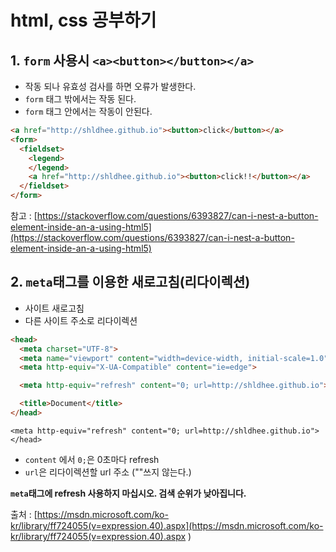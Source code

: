 # html, css 공부하기

## 1. `form` 사용시 `<a><button></button></a>`

* 작동 되나 유효성 검사를 하면 오류가 발생한다.
* `form` 태그 밖에서는 작동 된다.
* `form` 태그 안에서는 작동이 안된다.

``` html
<a href="http://shldhee.github.io"><button>click</button></a>
<form>
  <fieldset>
    <legend>
    </legend>
    <a href="http://shldhee.github.io"><button>click!!</button></a>
  </fieldset>
</form>
```

참고 : [https://stackoverflow.com/questions/6393827/can-i-nest-a-button-element-inside-an-a-using-html5](https://stackoverflow.com/questions/6393827/can-i-nest-a-button-element-inside-an-a-using-html5)

## 2. `meta`태그를 이용한 새로고침(리다이렉션)

* 사이트 새로고침
* 다른 사이트 주소로 리다이렉션

``` html
<head>
  <meta charset="UTF-8">
  <meta name="viewport" content="width=device-width, initial-scale=1.0">
  <meta http-equiv="X-UA-Compatible" content="ie=edge">

  <meta http-equiv="refresh" content="0; url=http://shldhee.github.io"> </head>

  <title>Document</title>
</head>
```

`<meta http-equiv="refresh" content="0; url=http://shldhee.github.io"> </head>`

* `content` 에서 `0;`은 0초마다 refresh
* `url`은 리다이렉션할 url 주소 (""쓰지 않는다.)


**`meta`태그에 refresh 사용하지 마십시오. 검색 순위가 낮아집니다.**

출처 : [https://msdn.microsoft.com/ko-kr/library/ff724055(v=expression.40).aspx](https://msdn.microsoft.com/ko-kr/library/ff724055(v=expression.40).aspx
)

## 
